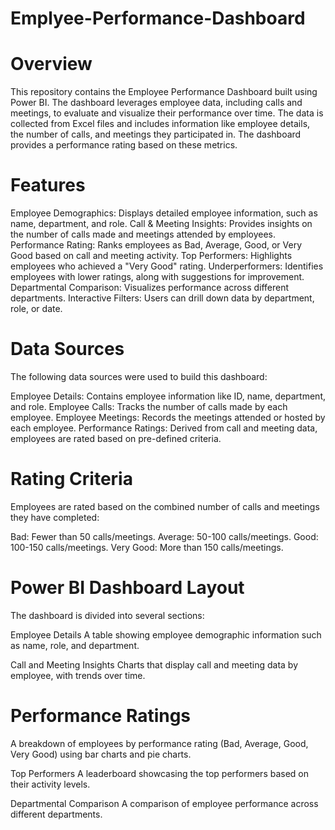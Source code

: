 # Emplyee-Performance-Dashboard

# Overview
This repository contains the Employee Performance Dashboard built using Power BI. The dashboard leverages employee data, including calls and meetings, to evaluate and visualize their performance over time. The data is collected from Excel files and includes information like employee details, the number of calls, and meetings they participated in. The dashboard provides a performance rating based on these metrics.

# Features
Employee Demographics: Displays detailed employee information, such as name, department, and role.
Call & Meeting Insights: Provides insights on the number of calls made and meetings attended by employees.
Performance Rating: Ranks employees as Bad, Average, Good, or Very Good based on call and meeting activity.
Top Performers: Highlights employees who achieved a "Very Good" rating.
Underperformers: Identifies employees with lower ratings, along with suggestions for improvement.
Departmental Comparison: Visualizes performance across different departments.
Interactive Filters: Users can drill down data by department, role, or date.

# Data Sources
The following data sources were used to build this dashboard:

Employee Details: Contains employee information like ID, name, department, and role.
Employee Calls: Tracks the number of calls made by each employee.
Employee Meetings: Records the meetings attended or hosted by each employee.
Performance Ratings: Derived from call and meeting data, employees are rated based on pre-defined criteria.

# Rating Criteria
Employees are rated based on the combined number of calls and meetings they have completed:

Bad: Fewer than 50 calls/meetings.
Average: 50-100 calls/meetings.
Good: 100-150 calls/meetings.
Very Good: More than 150 calls/meetings.

# Power BI Dashboard Layout
The dashboard is divided into several sections:

Employee Details
A table showing employee demographic information such as name, role, and department.

Call and Meeting Insights
Charts that display call and meeting data by employee, with trends over time.

# Performance Ratings
A breakdown of employees by performance rating (Bad, Average, Good, Very Good) using bar charts and pie charts.

Top Performers
A leaderboard showcasing the top performers based on their activity levels.

Departmental Comparison
A comparison of employee performance across different departments.
      
